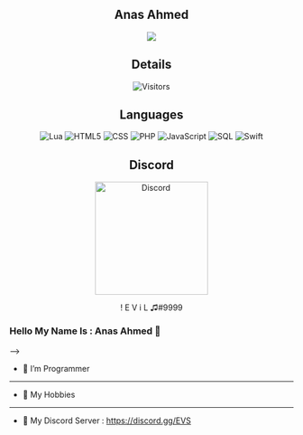 <h2 align="center">Anas Ahmed</h2>




<p align="center">
<image src="https://github-readme-stats.vercel.app/api?username=DeVPHPJS&&show_icons=true&title_color=ffffff&icon_color=bb2acf&text_color=daf7dc&bg_color=151515">
</p>
  
<h2 align="center">Details</h2>

<p align="center">
  <img alt="Visitors" src="https://visitor-badge.laobi.icu/badge?page_id=DeVPHPJS">
</p>
  
  
<h2 align="center">Languages</h2>

<p align="center">
  <img alt="Lua" src="https://img.shields.io/badge/lua-%232C2D72.svg?style=for-the-badge&logo=lua&logoColor=white">
  <img alt="HTML5" src="https://img.shields.io/badge/-HTML5-000000?style=flat&logo=HTML5">
  <img alt="CSS" src="https://img.shields.io/badge/css3-%231572B6.svg?style=for-the-badge&logo=css3&logoColor=white">
  <img alt="PHP" src="https://img.shields.io/badge/php-%23777BB4.svg?style=for-the-badge&logo=php&logoColor=white">
  <img alt="JavaScript" src="https://img.shields.io/badge/-JavaScript-000000?style=flat&logo=javascript">
  <img alt="SQL" src="https://img.shields.io/badge/-SQL-000000?style=flat&logo=MySQL">
  <img alt="Swift" src="https://img.shields.io/badge/-Swift-000000?style=flat&logo=Swift">
</p>




<h2 align="center">Discord</h2>

<p align="center">
  <img alt="Discord" src="https://brandslogos.com/wp-content/uploads/thumbs/discord-logo-vector.svg" width="200" height="200">
  <p align="center">! E V i L ♫#9999</p>
</p>

### Hello My Name Is : Anas Ahmed  :wave:



-->
- :telescope: I’m Programmer 
-------------------------------------------------------------- 
- :speech_balloon: My Hobbies 
-------------------------------------------------------------- 


- :space_invader: My Discord Server : https://discord.gg/EVS

